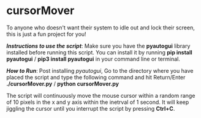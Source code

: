 # cursorMover
To anyone who doesn't want their system to idle out and lock their screen, this is just a fun project for you!

**_Instructions to use the script_**:
  Make sure you have the **pyautogui** library installed before running this script. 
  You can install it by running **pip install pyautogui** / **pip3 install pyautogui** in your command line or terminal.

**_How to Run_**:
  Post installing _pyautogui_, Go to the directory where you have placed the script and type the following command and hit Return/Enter
  **./cursorMover.py** / **python cursorMover.py**

The script will continuously move the mouse cursor within a random range of 10 pixels in the x and y axis within the inetrval of 1 second. 
It will keep jiggling the cursor until you interrupt the script by pressing **Ctrl+C**.
